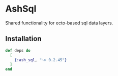 # AshSql

Shared functionality for ecto-based sql data layers.

## Installation

```elixir
def deps do
  [
    {:ash_sql, "~> 0.2.45"}
  ]
end
```
